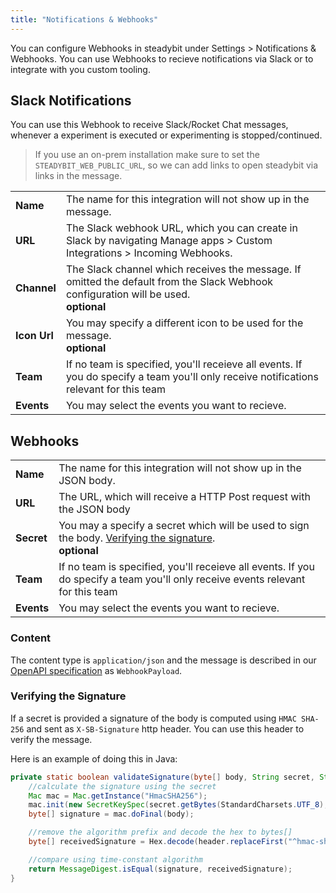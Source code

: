 ```yaml
---
title: "Notifications & Webhooks"
---
```


You can configure Webhooks in steadybit under Settings > Notifications & Webhooks.
You can use Webhooks to recieve notifications via Slack or to integrate with you custom tooling.

## Slack Notifications

You can use this Webhook to receive Slack/Rocket Chat messages, whenever a experiment is executed or experimenting is stopped/continued.

> If you use an on-prem installation make sure to set the `STEADYBIT_WEB_PUBLIC_URL`, so we can add links to open steadybit via links in the message.

| | |
|--------------|-------|
| **Name**     | The name for this integration will not show up in the message. |
| **URL**      | The Slack webhook URL, which you can create in Slack by navigating Manage apps > Custom Integrations > Incoming Webhooks. |
| **Channel**  | The Slack channel which receives the message. If omitted the default from the Slack Webhook configuration will be used. <br/> **optional**   |
| **Icon Url** | You may specify a different icon to be used for the message. <br/> **optional** |
| **Team**     | If no team is specified, you'll receieve all events. If you do specify a team you'll only receive notifications relevant for this team |
| **Events**   | You may select the events you want to recieve. |

## Webhooks

| | |
|--------------|-------|
| **Name**     | The name for this integration will not show up in the JSON body. |
| **URL**      | The URL, which will receive a HTTP Post request with the JSON body |
| **Secret**   | You may a specify a secret which will be used to sign the body. [Verifying the signature](#verifyingthesignature). <br/> **optional**   |
| **Team**     | If no team is specified, you'll receieve all events. If you do specify a team you'll only receive events relevant for this team |
| **Events**   | You may select the events you want to recieve. |

### Content

The content type is `application/json` and the message is described in our [OpenAPI specification](https://platform.steadybit.io/api/spec) as `WebhookPayload`.

### Verifying the Signature

If a secret is provided a signature of the body is computed using `HMAC SHA-256` and sent as `X-SB-Signature` http header.
You can use this header to verify the message.

Here is an example of doing this in Java:
```java
private static boolean validateSignature(byte[] body, String secret, String header) throws Exception {
    //calculate the signature using the secret
    Mac mac = Mac.getInstance("HmacSHA256");
    mac.init(new SecretKeySpec(secret.getBytes(StandardCharsets.UTF_8), "HmacSHA256"));
    byte[] signature = mac.doFinal(body);

    //remove the algorithm prefix and decode the hex to bytes[]
    byte[] receivedSignature = Hex.decode(header.replaceFirst("^hmac-sha256 ", ""));

    //compare using time-constant algorithm
    return MessageDigest.isEqual(signature, receivedSignature);
}
```
